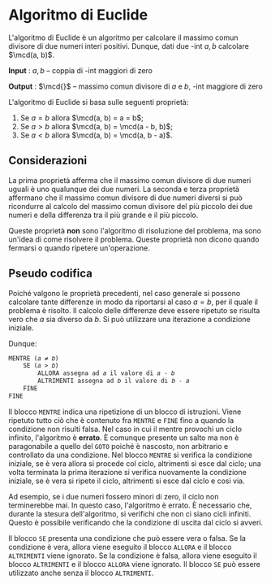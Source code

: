 # Algoritmo di Euclide

L'algoritmo di Euclide è un algoritmo per calcolare il massimo comun divisore
di due numeri interi positivi. Dunque, dati due -int $a, b$ calcolare
$\mcd(a, b)$.

**Input**
: $a, b$ – coppia di -int maggiori di zero

**Output**
: $\mcd{}$ – massimo comun divisore di $a$ e $b$, -int maggiore di zero

L'algoritmo di Euclide si basa sulle seguenti proprietà:

1. Se $a = b$ allora $\mcd(a, b) = a = b$;
2. Se $a > b$ allora $\mcd(a, b) = \mcd(a - b, b)$;
3. Se $a < b$ allora $\mcd(a, b) = \mcd(a, b - a)$.

## Considerazioni

La prima proprietà afferma che il massimo comun divisore di due numeri uguali è
uno qualunque dei due numeri. La seconda e terza proprietà affermano che il
massimo comun divisore di due numeri diversi si può ricondurre al calcolo del
massimo comun divisore del più piccolo dei due numeri e della differenza tra il
più grande e il più piccolo.

Queste proprietà **non** sono l'algoritmo di risoluzione del problema, ma sono
un'idea di come risolvere il problema. Queste proprietà non dicono quando fermarsi
o quando ripetere un'operazione.

## Pseudo codifica

Poiché valgono le proprietà precedenti, nel caso generale si possono calcolare
tante differenze in modo da riportarsi al caso $a = b$, per il quale il problema
è risolto. Il calcolo delle differenze deve essere ripetuto se risulta vero che
$a$ sia diverso da $b$. Si può utilizzare una iterazione a condizione iniziale.

Dunque:

```txt title="Algoritmo di Euclide"
MENTRE (𝑎 ≠ 𝑏)
    SE (𝑎 > 𝑏)
        ALLORA assegna ad 𝑎 il valore di 𝑎 - 𝑏
        ALTRIMENTI assegna ad 𝑏 il valore di 𝑏 - 𝑎
    FINE
FINE
```

Il blocco `MENTRE` indica una ripetizione di un blocco di istruzioni. Viene
ripetuto tutto ciò che è contenuto fra `MENTRE` e `FINE` fino a quando la
condizione non risulti falsa. Nel caso in cui il mentre provochi un ciclo
infinito, l'algoritmo è **errato**. È comunque presente un salto ma non è
paragonabile a quello del `GOTO` poiché è nascosto, non arbitrario e controllato
da una condizione. Nel blocco `MENTRE` si verifica la condizione iniziale, se è
vera allora si procede col ciclo, altrimenti si esce dal ciclo; una volta
terminata la prima iterazione si verifica nuovamente la condizione iniziale, se è
vera si ripete il ciclo, altrimenti si esce dal ciclo e così via.

Ad esempio, se i due numeri fossero minori di zero, il ciclo non terminerebbe
mai. In questo caso, l'algoritmo è errato. È necessario che, durante la stesura
dell'algoritmo, si verifichi che non ci siano cicli infiniti. Questo è possibile
verificando che la condizione di uscita dal ciclo si avveri.

Il blocco `SE` presenta una condizione che può essere vera o falsa. Se la
condizione è vera, allora viene eseguito il blocco `ALLORA` e il blocco
`ALTRIMENTI` viene ignorato. Se la condizione è falsa, allora viene eseguito il
blocco `ALTRIMENTI` e il blocco `ALLORA` viene ignorato. Il blocco `SE` può
essere utilizzato anche senza il blocco `ALTRIMENTI`.
